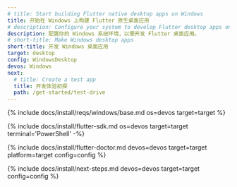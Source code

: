 ```yaml
---
# title: Start building Flutter native desktop apps on Windows
title: 开始在 Windows 上构建 Flutter 原生桌面应用
# description: Configure your system to develop Flutter desktop apps on Windows.
description: 配置你的 Windows 系统环境，以便开发 Flutter 桌面应用。
# short-title: Make Windows desktop apps
short-title: 开发 Windows 桌面应用
target: desktop
config: WindowsDesktop
devos: Windows
next:
  # title: Create a test app
  title: 开发体验初探
  path: /get-started/test-drive
---
```


{% include docs/install/reqs/windows/base.md os=devos target=target %}

{% include docs/install/flutter-sdk.md os=devos target=target terminal='PowerShell' -%}

{% include docs/install/flutter-doctor.md devos=devos target=target platform=target config=config %}

{% include docs/install/next-steps.md devos=devos target=target config=config %}
